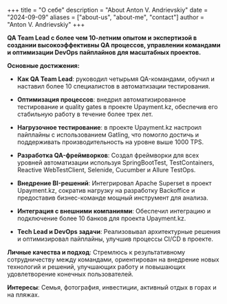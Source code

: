 +++
title = "О себе"
description = "About Anton V. Andrievskiy"
date = "2024-09-09"
aliases = ["about-us", "about-me", "contact"]
author = "Anton V. Andrievskiy"
+++

**QA Team Lead с более чем 10-летним опытом и экспертизой в создании высокоэффективны QA процессов, управлении командами и оптимизации DevOps пайплайнов для масштабных проектов.**

**Основные достижения:**

- **Как QA Team Lead**: руководил четырьмя QA-командами, обучил и наставил более 10 специалистов в автоматизации тестирования.

- **Оптимизация процессов**: внедрил автоматизированное тестирование и quality gates в проекте Upayment.kz, обеспечив его стабильную работу в течение более трех лет.
   
- **Нагрузочное тестирование**: в проекте Upayment.kz настроил пайплайны с использованием Gatling, что помогло достичь и поддерживать производительность на уровне выше 1000 TPS.
   
- **Разработка QA-фреймворков**: Создал фреймворки для всех уровней автоматизации используя SpringBootTest, TestContainers, Reactive WebTestClient, Selenide, Cucumber и Allure TestOps.

- **Внедрение BI-решений**: Интегрировал Apache Superset в проект Upayment.kz, сократив нагрузку на разработку Backoffice и предоставив бизнес-команде мощный инструмент для анализа.
  
- **Интеграция с внешними компаниями**: Обеспечил интеграцию и подключение более 10 банков для проекта Upayment.kz.
   
- **Tech Lead и DevOps задачи**: Реализовывал архитектурные решения и оптимизировал пайплайны, улучшив процессы CI/CD в проекте.


**Личные качества и подход**: Стремлюсь к результативному сотрудничеству между командами, ориентирован на внедрение новых технологий и решений, улучшающих работу и повышающих удовлетворение конечных пользователей.

**Интересы**: Семья, фотография, инвестиции, активный отдых в горах и на пляжах.
